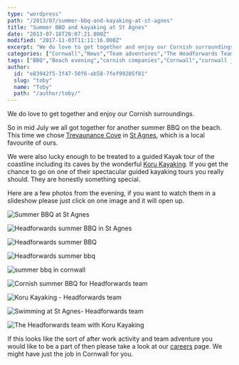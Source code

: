 ```yaml
---
type: "wordpress"
path: "/2013/07/summer-bbq-and-kayaking-at-st-agnes"
title: "Summer BBQ and kayaking at St Agnes"
date: "2013-07-18T20:07:21.000Z"
modified: "2017-11-03T11:11:16.000Z"
excerpt: "We do love to get together and enjoy our Cornish surroundings. So in mid July we all got together for another summer BBQ on the beach. This time we chose Trevaunance Cove in St Agnes, which is a local favourite of ours. We were also lucky enough to be treated to a guided Kayak tour …"
categories: ["Cornwall","News","Team adventures","The Headforwards Team"]
tags: ["BBQ","Beach evening","cornish companies","Cornwall","cornwall jobs","jobs in cornwall","koru","koru kayaking","software careers","software careers cornwall","software companies","software company uk","st agnes","st agnes cornwall","summer bbq","trevaunance cove","work activities"]
author:
  id: "e83942f5-3f47-50f6-ab58-7fef99205f81"
  slug: "toby"
  name: "Toby"
  path: "/author/toby/"
---
```

We do love to get together and enjoy our Cornish surroundings.

So in mid July we all got together for another summer BBQ on the beach. This time we chose [Trevaunance Cove](http://www.cornwall-online.co.uk/carrick/stagnes-trevaunancecove.asp) in [St Agnes](http://www.nationaltrust.org.uk/st-agnes-and-chapel-porth/), which is a local favourite of ours.

We were also lucky enough to be treated to a guided Kayak tour of the coastline including its caves by the wonderful [Koru Kayaking](http://korukayaking.co.uk/). If you get the chance to go on one of their spectacular guided kayaking tours you really should. They are honestly something special.

Here are a few photos from the evening, if you want to watch them in a slideshow please just click on one image and it will open up.

<section class="gallery">

![Summer BBQ at St Agnes](/wp-content/uploads/2014/01/ST-Agnes-122.jpg)

![Headforwards summer BBQ in St Agnes](/wp-content/uploads/2014/01/St-Agnes-12.jpg)

![Headforwards summer BBQ](/wp-content/uploads/2014/01/St-Agnes-31.jpg)

![Headforwards summer bbq](/wp-content/uploads/2014/01/st-Agnes18.jpg)

![summer bbq in cornwall](/wp-content/uploads/2014/01/St-Agnes-17.jpg)

![Cornish summer BBQ for Headforwards team](/wp-content/uploads/2014/01/St-Agnes-19.jpg)

![Koru Kayaking - Headforwards team ](/wp-content/uploads/2014/01/St-Agnes-91.jpg)

![Swimming at St Agnes- Headforwards team ](/wp-content/uploads/2014/01/St-Agnes22.jpg)

![The Headforwards team with Koru Kayaking ](/wp-content/uploads/2014/01/St-Agnes-101.jpg)

</section>

If this looks like the sort of after work activity and team adventure you would like to be a part of then please take a look at our [careers](http://www.headforwards.com/careers/) page. We might have just the job in Cornwall for you.